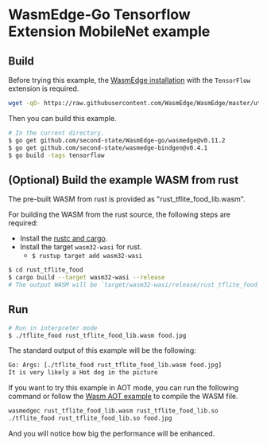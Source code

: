 # WasmEdge-Go Tensorflow Extension MobileNet example

## Build

Before trying this example, the [WasmEdge installation](https://wasmedge.org/book/en/start/install.html) with the `TensorFlow` extension is required.

```bash
wget -qO- https://raw.githubusercontent.com/WasmEdge/WasmEdge/master/utils/install.sh | bash -s -- -e tf -v 0.11.2
```

Then you can build this example.

```bash
# In the current directory.
$ go get github.com/second-state/WasmEdge-go/wasmedge@v0.11.2
$ go get github.com/second-state/wasmedge-bindgen@v0.4.1
$ go build -tags tensorflow
```

## (Optional) Build the example WASM from rust

The pre-built WASM from rust is provided as "rust_tflite_food_lib.wasm".

For building the WASM from the rust source, the following steps are required:

* Install the [rustc and cargo](https://www.rust-lang.org/tools/install).
* Install the target `wasm32-wasi` for rust.
  * `$ rustup target add wasm32-wasi`

```bash
$ cd rust_tflite_food
$ cargo build --target wasm32-wasi --release
# The output WASM will be `target/wasm32-wasi/release/rust_tflite_food_lib.wasm`.
```

## Run

```bash
# Run in interpreter mode
$ ./tflite_food rust_tflite_food_lib.wasm food.jpg
```

The standard output of this example will be the following:

```bash
Go: Args: [./tflite_food rust_tflite_food_lib.wasm food.jpg]
It is very likely a Hot dog in the picture
```

If you want to try this example in AOT mode, you can run the following command or follow the [Wasm AOT example](https://github.com/second-state/WasmEdge-go-examples/tree/master/go_WasmAOT) to compile the WASM file.

```bash
wasmedgec rust_tflite_food_lib.wasm rust_tflite_food_lib.so
./tflite_food rust_tflite_food_lib.so food.jpg
```

And you will notice how big the performance will be enhanced.
